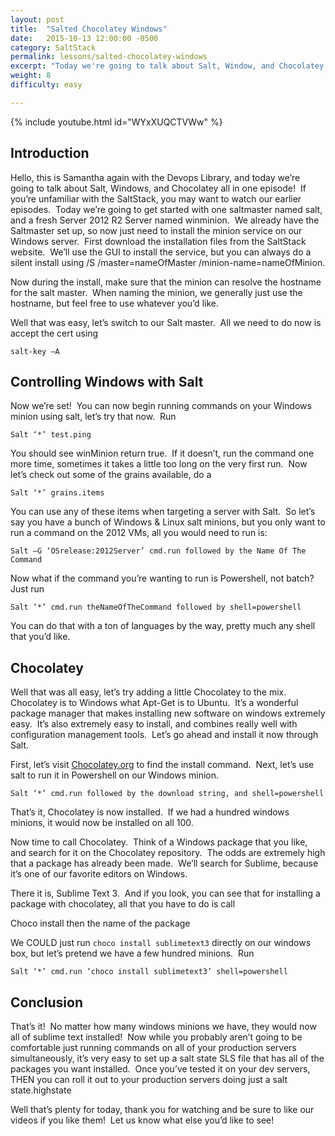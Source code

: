 ```yaml
---
layout: post
title:  "Salted Chocolatey Windows"
date:   2015-10-13 12:00:00 -0500
category: SaltStack
permalink: lessons/salted-chocolatey-windows
excerpt: "Today we're going to talk about Salt, Window, and Chocolatey all in one episode!  If you're unfamiliar with Saltstack, you may want to watch our earlier"
weight: 8
difficulty: easy

---
```

{% include youtube.html id="WYxXUQCTVWw" %}

Introduction
------------
Hello, this is Samantha again with the Devops Library, and today we’re going to talk about Salt, Windows, and Chocolatey all in one episode!  If you’re unfamiliar with the SaltStack, you may want to watch our earlier episodes.  Today we’re going to get started with one saltmaster named salt, and a fresh Server 2012 R2 Server named winminion.  We already have the Saltmaster set up, so now just need to install the minion service on our Windows server.  First download the installation files from the SaltStack website.  We’ll use the GUI to install the service, but you can always do a silent install using /S /master=nameOfMaster /minion-name=nameOfMinion.

Now during the install, make sure that the minion can resolve the hostname for the salt master.  When naming the minion, we generally just use the hostname, but feel free to use whatever you’d like.

Well that was easy, let’s switch to our Salt master.  All we need to do now is accept the cert using

`salt-key –A`


Controlling Windows with Salt
-----------------------------
Now we’re set!  You can now begin running commands on your Windows minion using salt, let’s try that now.  Run

`Salt ‘*’ test.ping`

You should see winMinion return true.  If it doesn’t, run the command one more time, sometimes it takes a little too long on the very first run.  Now let’s check out some of the grains available, do a

`Salt ‘*’ grains.items`

You can use any of these items when targeting a server with Salt.  So let’s say you have a bunch of Windows &amp; Linux salt minions, but you only want to run a command on the 2012 VMs, all you would need to run is:

`Salt –G ‘OSrelease:2012Server’ cmd.run followed by the Name Of The Command`

Now what if the command you’re wanting to run is Powershell, not batch?  Just run

`Salt ‘*’ cmd.run theNameOfTheCommand followed by shell=powershell`

You can do that with a ton of languages by the way, pretty much any shell that you’d like.

Chocolatey
----------
Well that was all easy, let’s try adding a little Chocolatey to the mix.  Chocolatey is to Windows what Apt-Get is to Ubuntu.  It’s a wonderful package manager that makes installing new software on windows extremely easy.  It’s also extremely easy to install, and combines really well with configuration management tools.  Let’s go ahead and install it now through Salt.

First, let’s visit [Chocolatey.org](http://www.chocolatey.org) to find the install command.  Next, let’s use salt to run it in Powershell on our Windows minion.

`Salt ‘*’ cmd.run followed by the download string, and shell=powershell`

That’s it, Chocolatey is now installed.  If we had a hundred windows minions, it would now be installed on all 100.

Now time to call Chocolatey.  Think of a Windows package that you like, and search for it on the Chocolatey repository.  The odds are extremely high that a package has already been made.  We’ll search for Sublime, because it’s one of our favorite editors on Windows.

There it is, Sublime Text 3.  And if you look, you can see that for installing a package with chocolatey, all that you have to do is call

Choco install then the name of the package

We COULD just run `choco install sublimetext3` directly on our windows box, but let’s pretend we have a few hundred minions.  Run

`Salt ‘*’ cmd.run ‘choco install sublimetext3’ shell=powershell`

Conclusion
----------
That’s it!  No matter how many windows minions we have, they would now all of sublime text installed!  Now while you probably aren’t going to be comfortable just running commands on all of your production servers simultaneously, it’s very easy to set up a salt state SLS file that has all of the packages you want installed.  Once you’ve tested it on your dev servers, THEN you can roll it out to your production servers doing just a salt state.highstate

Well that’s plenty for today, thank you for watching and be sure to like our videos if you like them!  Let us know what else you’d like to see!
